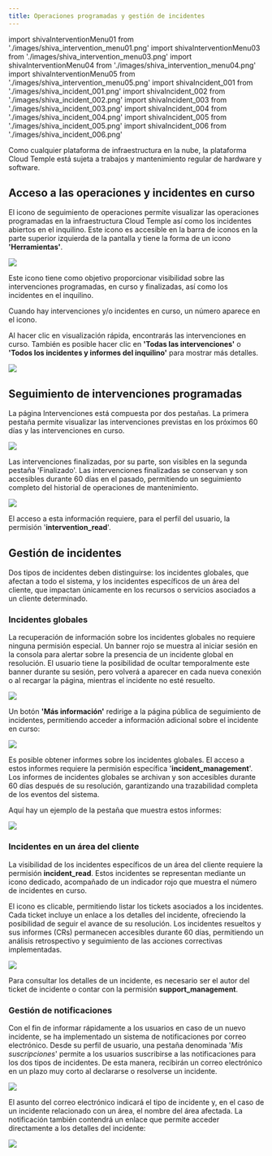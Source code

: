 ```yaml
---
title: Operaciones programadas y gestión de incidentes
---
```

import shivaInterventionMenu01 from './images/shiva_intervention_menu01.png'
import shivaInterventionMenu03 from './images/shiva_intervention_menu03.png'
import shivaInterventionMenu04 from './images/shiva_intervention_menu04.png'
import shivaInterventionMenu05 from './images/shiva_intervention_menu05.png'
import shivaIncident_001 from './images/shiva_incident_001.png'
import shivaIncident_002 from './images/shiva_incident_002.png'
import shivaIncident_003 from './images/shiva_incident_003.png'
import shivaIncident_004 from './images/shiva_incident_004.png'
import shivaIncident_005 from './images/shiva_incident_005.png'
import shivaIncident_006 from './images/shiva_incident_006.png'

Como cualquier plataforma de infraestructura en la nube, la plataforma Cloud Temple está sujeta a trabajos y mantenimiento regular de hardware y software.

## Acceso a las operaciones y incidentes en curso

El icono de seguimiento de operaciones permite visualizar las operaciones programadas en la infraestructura Cloud Temple así como los incidentes abiertos en el inquilino. Este icono es accesible en la barra de iconos en la parte superior izquierda de la pantalla y tiene la forma de un icono __'Herramientas'__.

<img src={shivaInterventionMenu01} />

Este icono tiene como objetivo proporcionar visibilidad sobre las intervenciones programadas, en curso y finalizadas, así como los incidentes en el inquilino.

Cuando hay intervenciones y/o incidentes en curso, un número aparece en el icono.

Al hacer clic en visualización rápida, encontrarás las intervenciones en curso. También es posible hacer clic en __'Todas las intervenciones'__ o __'Todos los incidentes y informes del inquilino'__ para mostrar más detalles.

<img src={shivaInterventionMenu03} />

## Seguimiento de intervenciones programadas

La página Intervenciones está compuesta por dos pestañas. La primera pestaña permite visualizar las intervenciones previstas en los próximos 60 días y las intervenciones en curso.

<img src={shivaInterventionMenu04} />

Las intervenciones finalizadas, por su parte, son visibles en la segunda pestaña 'Finalizado'. Las intervenciones finalizadas se conservan y son accesibles durante 60 días en el pasado, permitiendo un seguimiento completo del historial de operaciones de mantenimiento.

<img src={shivaInterventionMenu05} />

El acceso a esta información requiere, para el perfil del usuario, la permisión '__intervention_read__'.

## Gestión de incidentes

Dos tipos de incidentes deben distinguirse: los incidentes globales, que afectan a todo el sistema, y los incidentes específicos de un área del cliente, que impactan únicamente en los recursos o servicios asociados a un cliente determinado.

### Incidentes globales

La recuperación de información sobre los incidentes globales no requiere ninguna permisión especial. Un banner rojo se muestra al iniciar sesión en la consola para alertar sobre la presencia de un incidente global en resolución. El usuario tiene la posibilidad de ocultar temporalmente este banner durante su sesión, pero volverá a aparecer en cada nueva conexión o al recargar la página, mientras el incidente no esté resuelto.

<img src={shivaIncident_001} />

Un botón __'Más información'__ redirige a la página pública de seguimiento de incidentes, permitiendo acceder a información adicional sobre el incidente en curso:

<img src={shivaIncident_002} />

Es posible obtener informes sobre los incidentes globales. El acceso a estos informes requiere la permisión específica '__incident_management__'. Los informes de incidentes globales se archivan y son accesibles durante 60 días después de su resolución, garantizando una trazabilidad completa de los eventos del sistema.

Aquí hay un ejemplo de la pestaña que muestra estos informes:

<img src={shivaIncident_003} />

### Incidentes en un área del cliente

La visibilidad de los incidentes específicos de un área del cliente requiere la permisión __incident_read__. Estos incidentes se representan mediante un icono dedicado, acompañado de un indicador rojo que muestra el número de incidentes en curso.

El icono es clicable, permitiendo listar los tickets asociados a los incidentes. Cada ticket incluye un enlace a los detalles del incidente, ofreciendo la posibilidad de seguir el avance de su resolución. Los incidentes resueltos y sus informes (CRs) permanecen accesibles durante 60 días, permitiendo un análisis retrospectivo y seguimiento de las acciones correctivas implementadas.

<img src={shivaIncident_004} />

Para consultar los detalles de un incidente, es necesario ser el autor del ticket de incidente o contar con la permisión __support_management__.

### Gestión de notificaciones

Con el fin de informar rápidamente a los usuarios en caso de un nuevo incidente, se ha implementado un sistema de notificaciones por correo electrónico. Desde su perfil de usuario, una pestaña denominada '*Mis suscripciones*' permite a los usuarios suscribirse a las notificaciones para los dos tipos de incidentes. De esta manera, recibirán un correo electrónico en un plazo muy corto al declararse o resolverse un incidente.

<img src={shivaIncident_005} />

El asunto del correo electrónico indicará el tipo de incidente y, en el caso de un incidente relacionado con un área, el nombre del área afectada. La notificación también contendrá un enlace que permite acceder directamente a los detalles del incidente:

<img src={shivaIncident_006} />
